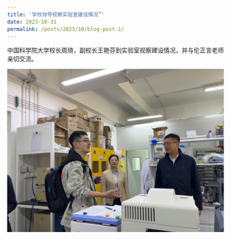 ```yaml
---
title: '学校领导视察实验室建设情况”'
date: 2023-10-31
permalink: /posts/2023/10/blog-post-1/
---
```


中国科学院大学校长周琦，副校长王艳芬到实验室视察建设情况，并与伦正言老师亲切交流。

![学校领导视察.jpg](/images/News/学校领导视察.jpg)